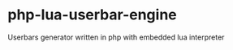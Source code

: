 php-lua-userbar-engine
======================

Userbars generator written in php with embedded lua interpreter
